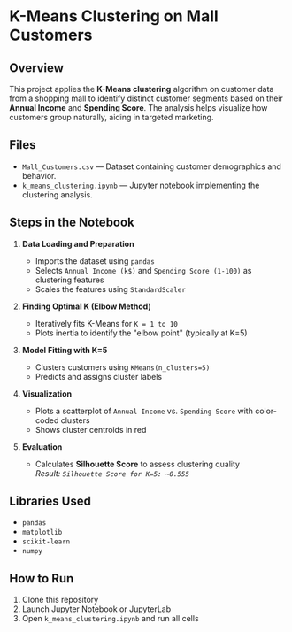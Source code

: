 # K-Means Clustering on Mall Customers

## Overview

This project applies the **K-Means clustering** algorithm on customer data from a shopping mall to identify distinct customer segments based on their **Annual Income** and **Spending Score**. The analysis helps visualize how customers group naturally, aiding in targeted marketing.

## Files

- `Mall_Customers.csv` — Dataset containing customer demographics and behavior.
- `k_means_clustering.ipynb` — Jupyter notebook implementing the clustering analysis.
## Steps in the Notebook

1. **Data Loading and Preparation**  
   - Imports the dataset using `pandas`
   - Selects `Annual Income (k$)` and `Spending Score (1-100)` as clustering features
   - Scales the features using `StandardScaler`

2. **Finding Optimal K (Elbow Method)**  
   - Iteratively fits K-Means for `K = 1 to 10`
   - Plots inertia to identify the "elbow point" (typically at K=5)

3. **Model Fitting with K=5**  
   - Clusters customers using `KMeans(n_clusters=5)`
   - Predicts and assigns cluster labels

4. **Visualization**  
   - Plots a scatterplot of `Annual Income` vs. `Spending Score` with color-coded clusters
   - Shows cluster centroids in red

5. **Evaluation**  
   - Calculates **Silhouette Score** to assess clustering quality  
     _Result: `Silhouette Score for K=5: ~0.555`_

## Libraries Used

- `pandas`
- `matplotlib`
- `scikit-learn`
- `numpy`

## How to Run

1. Clone this repository
2. Launch Jupyter Notebook or JupyterLab
3. Open `k_means_clustering.ipynb` and run all cells
